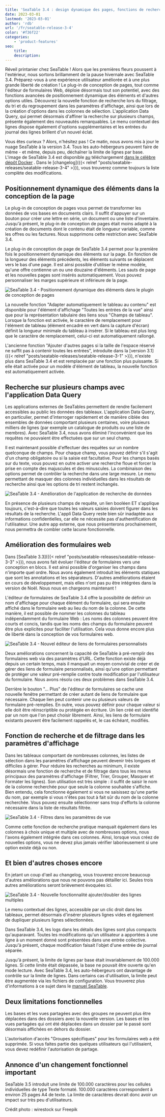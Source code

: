 ```yaml
---
title: 'SeaTable 3.4 : design dynamique des pages, fonctions de recherche supplémentaires et amélioration des formulaires web'
date: 2023-03-01
lastmod: '2023-03-01'
author: 'rdb'
url: '/fr/seatable-release-3-4'
color: '#f36f22'
categories:
    - 'product-features'
seo:
    title:
    description:
---
```


Réveil printanier chez SeaTable ! Alors que les premières fleurs poussent à l'extérieur, nous sortons brillamment de la pause hivernale avec SeaTable 3.4. Préparez-vous à une expérience utilisateur améliorée et à une plus grande liberté de création ! Le plug-in de conception de pages, tout comme l'éditeur de formulaires Web, déploie désormais tout son potentiel, avec des fonctions avancées de positionnement dynamique des éléments et d'autres options utiles. Découvrez la nouvelle fonction de recherche lors du filtrage, du tri et du regroupement dans les paramètres d'affichage, ainsi que lors de la création d'options dans les colonnes de sélection. L'application Data Query, qui permet désormais d'affiner la recherche sur plusieurs champs, présente également des nouveautés remarquables. Le menu contextuel des lignes dispose également d'options supplémentaires et les entrées du journal des lignes brillent d'un nouvel éclat.

Vous êtes curieux ? Alors, n'hésitez pas ! Ce matin, nous avons mis à jour le nuage SeaTable à la version 3.4. Tous les auto-hébergeurs peuvent faire de même - et même, depuis peu, déchaîner la limite de lignes par base. L'image de SeaTable 3.4 est disponible [au](https://hub.docker.com/r/seatable/seatable-enterprise) téléchargement [dans le célèbre dépôt Docker](https://hub.docker.com/r/seatable/seatable-enterprise) . Dans le [changelog]({{< relref "posts/seatable-releases/seatable-release-3-4" >}}), vous trouverez comme toujours la liste complète des modifications.

## Positionnement dynamique des éléments dans la conception de la page

Le plug-in de conception de pages vous permet de transformer les données de vos bases en documents clairs. Il suffit d'appuyer sur un bouton pour créer une lettre en série, un document ou une liste d'inventaire. Jusqu'à présent, le plug-in de conception de pages était moins adapté à la création de documents dont le contenu était de longueur variable, comme les offres ou les factures. Nous supprimons cette restriction avec SeaTable 3.4.

Le plug-in de conception de page de SeaTable 3.4 permet pour la première fois le positionnement dynamique des éléments sur la page. En fonction de la longueur des éléments précédents, les éléments suivants se déplacent vers le bas d'une page. Il est ainsi possible d'utiliser le même modèle, qu'une offre contienne un ou une douzaine d'éléments. Les sauts de page et les nouvelles pages sont insérés automatiquement. Vous pouvez personnaliser les marges supérieure et inférieure de la page.

![SeaTable 3.4 - Positionnement dynamique des éléments dans le plugin de conception de pages](SeaTable-3.4-DynamicPositioningElements.png)

La nouvelle fonction "Adapter automatiquement le tableau au contenu" est disponible pour l'élément d'affichage "Toutes les entrées de la vue" ainsi que pour la représentation tabulaire des liens sous "Champs de tableau". Lorsque la fonction est activée, le caractère de remplacement pour l'élément de tableau (élément encadré en vert dans la capture d'écran) définit la longueur minimale du tableau à insérer. Si le tableau est plus long que le caractère de remplacement, celui-ci est automatiquement rallongé.

L'ancienne fonction "Ajouter d'autres pages si la taille de l'espace réservé ne suffit pas à contenir toutes les entrées", introduite dans la [version 3.1]({{< relref "posts/seatable-releases/seatable-release-3-1" >}}), n'existe plus dans SeaTable 3.4 et est remplacée par une fonction plus puissante. Si elle était activée pour un modèle d'élément de tableau, la nouvelle fonction est automatiquement activée.

## Recherche sur plusieurs champs avec l'application Data Query

Les applications externes de SeaTables permettent de rendre facilement accessibles au public les données des tableaux. L'application Data Query, en particulier, permet d'interroger rapidement et de manière ciblée des ensembles de données comportant plusieurs centaines, voire plusieurs milliers de lignes (par exemple un catalogue de produits ou une liste de membres). Avec SeaTable 3.4, nous avons éliminé l'inconvénient que les requêtes ne pouvaient être effectuées que sur un seul champ.

Il est maintenant possible d'effectuer des requêtes sur un nombre quelconque de champs. Pour chaque champ, vous pouvez définir s'il s'agit d'un champ obligatoire ou si la saisie est facultative. Pour les champs basés sur du texte, vous pouvez en outre activer une recherche floue et forcer la prise en compte des majuscules et des minuscules. La combinaison des options permet de contrôler la recherche dans une large mesure. Le menu permettant de masquer des colonnes individuelles dans les résultats de recherche ainsi que les options de tri restent inchangés.

![SeaTable 3.4 - Amélioration de l'application de recherche de données](SeaTable-3.4-DataQueryApp.png)

En présence de plusieurs champs de requête, un lien booléen ET s'applique toujours, c'est-à-dire que toutes les valeurs saisies doivent figurer dans les résultats de la recherche. L'appli Data Query reste bien sûr inadaptée aux informations confidentielles, car elle ne nécessite pas d'authentification de l'utilisateur. Une autre app externe, que nous présenterons prochainement, nous permettra de combler cette lacune fonctionnelle.

## Amélioration des formulaires web

Dans [SeaTable 3.3]({{< relref "posts/seatable-releases/seatable-release-3-3" >}}), nous avons fait évoluer l'éditeur de formulaires vers une conception en blocs. Il est ainsi possible d'organiser les champs dans n'importe quel ordre. Nous avons également introduit les éléments statiques que sont les annotations et les séparateurs. D'autres améliorations étaient en cours de développement, mais elles n'ont pas pu être intégrées dans la version de Noël. Nous nous en chargeons maintenant !

L'éditeur de formulaires de SeaTable 3.4 offre la possibilité de définir un nom d'affichage pour chaque élément du formulaire, qui sera ensuite affiché dans le formulaire web au lieu du nom de la colonne. De cette manière, il est possible de nommer les colonnes du tableau indépendamment du formulaire Web : Les noms des colonnes peuvent être courts et concis, tandis que les noms des champs du formulaire peuvent être plus explicites pour faciliter l'utilisation. Cela vous donne encore plus de liberté dans la conception de vos formulaires web.

![SeaTable 3.4 - Nouvel éditeur de liens de formulaires personnalisés](SeaTable-3.4-FormLinkEditor.png)

Deux améliorations concernent la capacité de SeaTable à pré-remplir des formulaires web via des paramètres d'URL. Cette fonction existe déjà depuis un certain temps, mais il manquait un moyen convivial de créer et de gérer des liens de formulaire personnalisés, ainsi qu'une option permettant de protéger une valeur pré-remplie contre toute modification par l'utilisateur du formulaire. Nous avons résolu ces deux problèmes dans SeaTable 3.4.

Derrière le bouton "... Plus" de l'éditeur de formulaires se cache une nouvelle fenêtre permettant de créer autant de liens de formulaire que nécessaire. Chaque lien peut contenir une ou plusieurs valeurs de formulaire pré-remplies. En outre, vous pouvez définir pour chaque valeur si elle doit être réinscriptible ou protégée en écriture. Un lien créé est identifié par un nom que l'on peut choisir librement. Ainsi, les liens de formulaire existants peuvent être facilement rappelés et, le cas échéant, modifiés.

## Fonction de recherche et de filtrage dans les paramètres d'affichage

Dans les tableaux comportant de nombreuses colonnes, les listes de sélection dans les paramètres d'affichage peuvent devenir très longues et difficiles à gérer. Pour réduire les recherches au minimum, il existe désormais une fonction de recherche et de filtrage dans tous les menus principaux des paramètres d'affichage (Filtrer, Trier, Grouper, Masquer et Formater les lignes). Son utilisation est très simple : il suffit de saisir le nom de la colonne recherchée pour que seule la colonne souhaitée s'affiche. Bien entendu, cela fonctionne également si vous ne saisissez qu'une partie du nom, par exemple si vous n'êtes pas tout à fait sûr du nom de la colonne recherchée. Vous pouvez ensuite sélectionner sans trop d'efforts la colonne nécessaire dans la liste de résultats filtrée.

![SeaTable 3.4 - Filtres dans les paramètres de vue](SeaTable-3.4-FilterInViewSettings.png)

Comme cette fonction de recherche pratique manquait également dans les colonnes à choix unique et multiple avec de nombreuses options, nous l'avons également intégrée dans ces colonnes. Ainsi, lorsque vous créez de nouvelles options, vous ne devez plus jamais vérifier laborieusement si une option existe déjà ou non.

## Et bien d'autres choses encore

En jetant un coup d'œil au changelog, vous trouverez encore beaucoup d'autres améliorations que nous ne pouvons pas détailler ici. Seules trois autres améliorations seront brièvement évoquées ici.

![SeaTable 3.4 - Nouvelle fonctionnalité ajouter/doubler des lignes multiples](SeaTable-3.4-AddMultipleRows.png)

Le menu contextuel des lignes, accessible par un clic droit dans les tableaux, permet désormais d'insérer plusieurs lignes vides et également de dupliquer plusieurs lignes sélectionnées.

Dans SeaTable 3.4, les logs dans les détails des lignes sont plus compacts qu'auparavant. Toutes les modifications qu'un utilisateur a apportées à une ligne à un moment donné sont présentées dans une entrée collective. Jusqu'à présent, chaque modification faisait l'objet d'une entrée de journal séparée.

Jusqu'à présent, la limite de lignes par base était invariablement de 100.000 lignes. Si cette limite était dépassée, la base ne pouvait être ouverte qu'en mode lecture. Avec SeaTable 3.4, les auto-hébergeurs ont davantage de contrôle sur la limite de lignes. Dans certains cas d'utilisation, la limite peut être augmentée via les fichiers de configuration. Vous trouverez plus d'informations à ce sujet dans le [manuel SeaTable](https://manual.seatable.io/config/base_rows_limit/).

## Deux limitations fonctionnelles

Les bases et les vues partagées avec des groupes ne peuvent plus être déplacées dans des dossiers avec la nouvelle version. Les bases et les vues partagées qui ont été déplacées dans un dossier par le passé sont désormais affichées en dehors du dossier.

L'autorisation d'accès "Groupes spécifiques" pour les formulaires web a été supprimée. Si vous faites partie des quelques utilisateurs qui l'utilisaient, vous devez redéfinir l'autorisation de partage.

## Annonce d'un changement fonctionnel important

SeaTable 3.5 introduit une limite de 100.000 caractères pour les cellules individuelles de type Texte formaté. 100.000 caractères correspondent à environ 25 pages A4 de texte. La limite de caractères devrait donc avoir un impact sur très peu d'utilisateurs.

Crédit photo : wirestock sur Freepik
